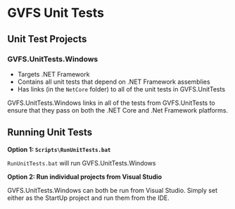 # GVFS Unit Tests

## Unit Test Projects

### GVFS.UnitTests.Windows

* Targets .NET Framework
* Contains all unit tests that depend on .NET Framework assemblies
* Has links (in the `NetCore` folder) to all of the unit tests in GVFS.UnitTests 

GVFS.UnitTests.Windows links in all of the tests from GVFS.UnitTests to ensure that they pass on both the .NET Core and .Net Framework platforms.

## Running Unit Tests

**Option 1: `Scripts\RunUnitTests.bat`**

`RunUnitTests.bat` will run GVFS.UnitTests.Windows

**Option 2: Run individual projects from Visual Studio**

GVFS.UnitTests.Windows can both be run from Visual Studio.  Simply set either as the StartUp project and run them from the IDE.

